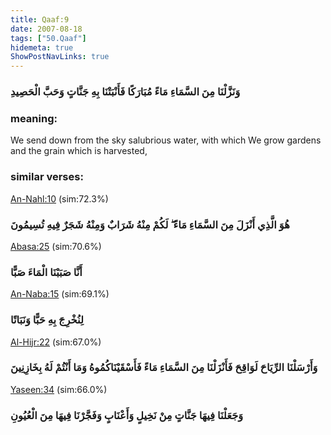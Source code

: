 ```yaml
---
title: Qaaf:9
date: 2007-08-18
tags: ["50.Qaaf"]
hidemeta: true 
ShowPostNavLinks: true 
---
```

### وَنَزَّلْنَا مِنَ السَّمَاءِ مَاءً مُبَارَكًا فَأَنْبَتْنَا بِهِ جَنَّاتٍ وَحَبَّ الْحَصِيدِ
### meaning: 
We send down from the sky salubrious water, with which We grow gardens and the grain which is harvested,
### similar verses: 

[An-Nahl:10](/16/10) (sim:72.3%)

### هُوَ الَّذِي أَنْزَلَ مِنَ السَّمَاءِ مَاءً ۖ لَكُمْ مِنْهُ شَرَابٌ وَمِنْهُ شَجَرٌ فِيهِ تُسِيمُونَ

[Abasa:25](/80/25) (sim:70.6%)

### أَنَّا صَبَبْنَا الْمَاءَ صَبًّا

[An-Naba:15](/78/15) (sim:69.1%)

### لِنُخْرِجَ بِهِ حَبًّا وَنَبَاتًا

[Al-Hijr:22](/15/22) (sim:67.0%)

### وَأَرْسَلْنَا الرِّيَاحَ لَوَاقِحَ فَأَنْزَلْنَا مِنَ السَّمَاءِ مَاءً فَأَسْقَيْنَاكُمُوهُ وَمَا أَنْتُمْ لَهُ بِخَازِنِينَ

[Yaseen:34](/36/34) (sim:66.0%)

### وَجَعَلْنَا فِيهَا جَنَّاتٍ مِنْ نَخِيلٍ وَأَعْنَابٍ وَفَجَّرْنَا فِيهَا مِنَ الْعُيُونِ
